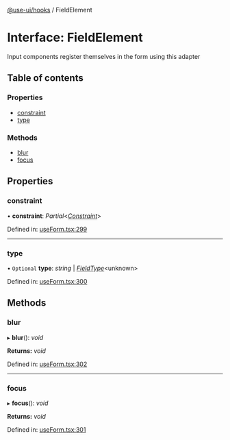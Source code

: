 [@use-ui/hooks](../README.md) / FieldElement

# Interface: FieldElement

Input components register themselves in the form using this adapter

## Table of contents

### Properties

- [constraint](fieldelement.md#constraint)
- [type](fieldelement.md#type)

### Methods

- [blur](fieldelement.md#blur)
- [focus](fieldelement.md#focus)

## Properties

### constraint

• **constraint**: *Partial*<[*Constraint*](constraint.md)\>

Defined in: [useForm.tsx:299](https://github.com/vasyas/use-ui-hooks/blob/246e5b6/src/useForm.tsx#L299)

___

### type

• `Optional` **type**: *string* \| [*FieldType*](fieldtype.md)<unknown\>

Defined in: [useForm.tsx:300](https://github.com/vasyas/use-ui-hooks/blob/246e5b6/src/useForm.tsx#L300)

## Methods

### blur

▸ **blur**(): *void*

**Returns:** *void*

Defined in: [useForm.tsx:302](https://github.com/vasyas/use-ui-hooks/blob/246e5b6/src/useForm.tsx#L302)

___

### focus

▸ **focus**(): *void*

**Returns:** *void*

Defined in: [useForm.tsx:301](https://github.com/vasyas/use-ui-hooks/blob/246e5b6/src/useForm.tsx#L301)
